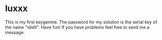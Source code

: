 # luxxx
This is my first keygenme. The password for my solution is the serial key of the name "ididit".
Have fun! If you have problems feel free to send me a message.